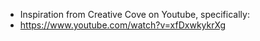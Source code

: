 * Inspiration from Creative Cove on Youtube, specifically:
* https://www.youtube.com/watch?v=xfDxwkykrXg